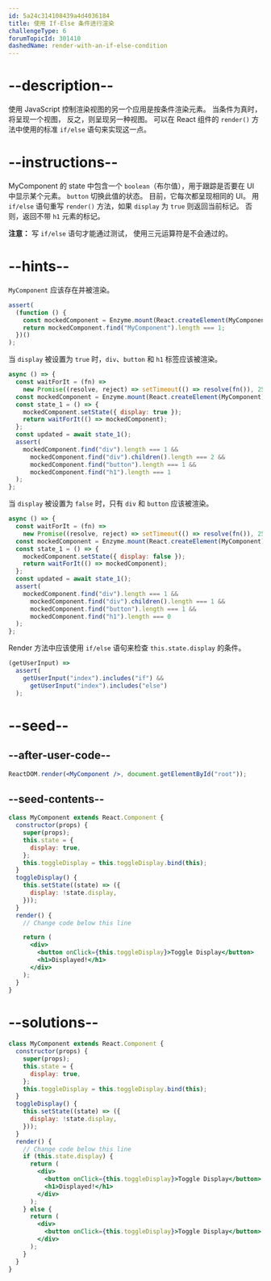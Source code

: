 ```yaml
---
id: 5a24c314108439a4d4036184
title: 使用 If-Else 条件进行渲染
challengeType: 6
forumTopicId: 301410
dashedName: render-with-an-if-else-condition
---
```


# --description--

使用 JavaScript 控制渲染视图的另一个应用是按条件渲染元素。 当条件为真时，将呈现一个视图， 反之，则呈现另一种视图。 可以在 React 组件的 `render()` 方法中使用的标准 `if/else` 语句来实现这一点。

# --instructions--

MyComponent 的 state 中包含一个 `boolean`（布尔值），用于跟踪是否要在 UI 中显示某个元素。 `button` 切换此值的状态。 目前，它每次都呈现相同的 UI。 用 `if/else` 语句重写 `render()` 方法，如果 `display` 为 `true` 则返回当前标记。 否则，返回不带 `h1` 元素的标记。

**注意：** 写 `if/else` 语句才能通过测试， 使用三元运算符是不会通过的。

# --hints--

`MyComponent` 应该存在并被渲染。

```js
assert(
  (function () {
    const mockedComponent = Enzyme.mount(React.createElement(MyComponent));
    return mockedComponent.find("MyComponent").length === 1;
  })()
);
```

当 `display` 被设置为 `true` 时，`div`、`button` 和 `h1` 标签应该被渲染。

```js
async () => {
  const waitForIt = (fn) =>
    new Promise((resolve, reject) => setTimeout(() => resolve(fn()), 250));
  const mockedComponent = Enzyme.mount(React.createElement(MyComponent));
  const state_1 = () => {
    mockedComponent.setState({ display: true });
    return waitForIt(() => mockedComponent);
  };
  const updated = await state_1();
  assert(
    mockedComponent.find("div").length === 1 &&
      mockedComponent.find("div").children().length === 2 &&
      mockedComponent.find("button").length === 1 &&
      mockedComponent.find("h1").length === 1
  );
};
```

当 `display` 被设置为 `false` 时，只有 `div` 和 `button` 应该被渲染。

```js
async () => {
  const waitForIt = (fn) =>
    new Promise((resolve, reject) => setTimeout(() => resolve(fn()), 250));
  const mockedComponent = Enzyme.mount(React.createElement(MyComponent));
  const state_1 = () => {
    mockedComponent.setState({ display: false });
    return waitForIt(() => mockedComponent);
  };
  const updated = await state_1();
  assert(
    mockedComponent.find("div").length === 1 &&
      mockedComponent.find("div").children().length === 1 &&
      mockedComponent.find("button").length === 1 &&
      mockedComponent.find("h1").length === 0
  );
};
```

Render 方法中应该使用 `if/else` 语句来检查 `this.state.display` 的条件。

```js
(getUserInput) =>
  assert(
    getUserInput("index").includes("if") &&
      getUserInput("index").includes("else")
  );
```

# --seed--

## --after-user-code--

```jsx
ReactDOM.render(<MyComponent />, document.getElementById("root"));
```

## --seed-contents--

```jsx
class MyComponent extends React.Component {
  constructor(props) {
    super(props);
    this.state = {
      display: true,
    };
    this.toggleDisplay = this.toggleDisplay.bind(this);
  }
  toggleDisplay() {
    this.setState((state) => ({
      display: !state.display,
    }));
  }
  render() {
    // Change code below this line

    return (
      <div>
        <button onClick={this.toggleDisplay}>Toggle Display</button>
        <h1>Displayed!</h1>
      </div>
    );
  }
}
```

# --solutions--

```jsx
class MyComponent extends React.Component {
  constructor(props) {
    super(props);
    this.state = {
      display: true,
    };
    this.toggleDisplay = this.toggleDisplay.bind(this);
  }
  toggleDisplay() {
    this.setState((state) => ({
      display: !state.display,
    }));
  }
  render() {
    // Change code below this line
    if (this.state.display) {
      return (
        <div>
          <button onClick={this.toggleDisplay}>Toggle Display</button>
          <h1>Displayed!</h1>
        </div>
      );
    } else {
      return (
        <div>
          <button onClick={this.toggleDisplay}>Toggle Display</button>
        </div>
      );
    }
  }
}
```
